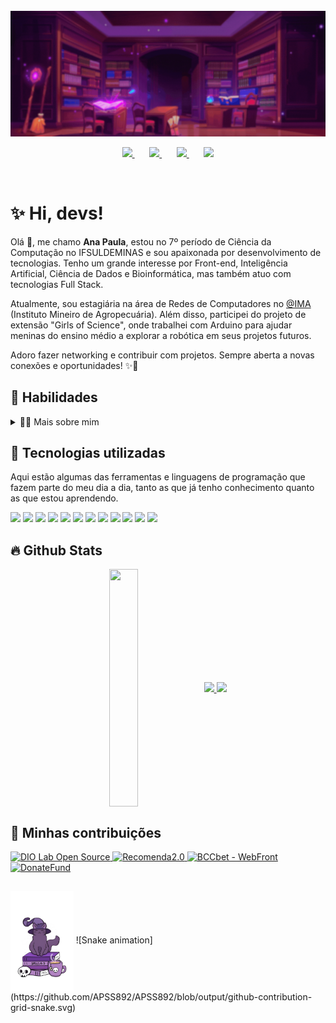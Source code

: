 

<br>


<img loading="lazy" src="images\Welcome.gif"/>


<p align="center">
    <a href="https://github.com/APSS892" target="_blank">
    <img loading="lazy" src="https://img.icons8.com/ios-filled/50/f75c7e/github.png" width="32px" />
    </a>&#8287;&#8287;&#8287;&#8287;&#8287;
    <a href="https://www.linkedin.com/in/ana-paula-santos-silva-5a8492243/">
    <img loading="lazy" src="https://img.icons8.com/ios-filled/50/f75c7e/linkedin.png" width="32px" />
    </a>&#8287;&#8287;&#8287;&#8287;&#8287;
    <a href="mailto:anapaulasantossilva892@gmail.com">
    <img loading="lazy" src="https://img.icons8.com/ios-filled/50/f75c7e/gmail.png" width="32px" />
    </a>&#8287;&#8287;&#8287;&#8287;&#8287;
    <a href="https://www.instagram.com/anapaulasantos6358/" target="_blank">
    <img loading="lazy" src="https://img.icons8.com/ios-filled/50/f75c7e/instagram-new.png" width="32px" />
    </a>
</p>

<br/>

# ✨ Hi, devs!
<p>

Olá 👋, me chamo **Ana Paula**, estou no 7º período de Ciência da Computação no IFSULDEMINAS e sou apaixonada por desenvolvimento de tecnologias. Tenho um grande interesse por Front-end, Inteligência Artificial, Ciência de Dados e Bioinformática, mas também atuo com tecnologias Full Stack.

Atualmente, sou estagiária na área de Redes de Computadores no [@IMA](https://www.linkedin.com/company/ima-instituto-mineiro-de-agropecu%C3%A1ria/) (Instituto Mineiro de Agropecuária). Além disso, participei do projeto de extensão "Girls of Science", onde trabalhei com Arduino para ajudar meninas do ensino médio a explorar a robótica em seus projetos futuros.

Adoro fazer networking e contribuir com projetos. Sempre aberta a novas conexões e oportunidades! ✨🚀
</p>


## 🔧 Habilidades
<div>
<details>
  <summary> 👩🏻 Mais sobre mim</summary>

- 🔭 Atualmente estou em uma jornada para construir **grandes** coisas.

- 🌱 Estou aprendendo **de tudo um pouco** 🤓.

- 🤝 Estou em busca de **projetos para contribuir!**  

- 👨‍💻 Sou multifuncional, consigo trabalhar em mais de uma tarefa ao mesmo tempo.

</details>

</p>

## 🤖 Tecnologias utilizadas
Aqui estão algumas das ferramentas e linguagens de programação que fazem parte do meu dia a dia, tanto as que já tenho conhecimento quanto as que estou aprendendo.

<div>

<img loading="lazy" src="https://cdn.jsdelivr.net/gh/devicons/devicon@latest/icons/c/c-original.svg" width="70px"/>
<img loading="lazy" src="https://cdn.jsdelivr.net/gh/devicons/devicon@latest/icons/python/python-original.svg" width="70px" />
<img loading="lazy" src="https://cdn.jsdelivr.net/gh/devicons/devicon@latest/icons/java/java-original.svg" width="70px"/>
<img loading="lazy" src="https://cdn.jsdelivr.net/gh/devicons/devicon@latest/icons/html5/html5-original.svg" width="70px"/>
<img loading="lazy" src="https://cdn.jsdelivr.net/gh/devicons/devicon@latest/icons/css3/css3-original.svg" width="70px" />         
<img loading="lazy" src="https://cdn.jsdelivr.net/gh/devicons/devicon@latest/icons/javascript/javascript-original.svg" width="70px" />
<img loading="lazy" src="https://cdn.jsdelivr.net/gh/devicons/devicon@latest/icons/react/react-original.svg" width="70px"/>      
<img loading="lazy" src="https://cdn.jsdelivr.net/gh/devicons/devicon@latest/icons/mysql/mysql-original-wordmark.svg" width="70px"/>
<img loading="lazy" src="https://cdn.jsdelivr.net/gh/devicons/devicon@latest/icons/neo4j/neo4j-original-wordmark.svg" width="70px"/>
<img loading="lazy" src="https://cdn.jsdelivr.net/gh/devicons/devicon@latest/icons/github/github-original.svg" width="70px"/>
<img loading="lazy" src="https://cdn.jsdelivr.net/gh/devicons/devicon@latest/icons/git/git-original.svg" width="70px"/>
<img loading="lazy" src="https://cdn.jsdelivr.net/gh/devicons/devicon@latest/icons/latex/latex-original.svg" width="70px" />
   
</div>  

## 🔥 Github Stats
<div style="display: flex; align-items: center; justify-content: center; gap: 20;">
<img align="right" width="30%"  height="380em" src="https://media1.giphy.com/media/v1.Y2lkPTc5MGI3NjExZHV3dXlobXgyc3hrN2luamFydm51YjNvdjVlMnU5YnBnZ2FhOWZvOCZlcD12MV9pbnRlcm5hbF9naWZfYnlfaWQmY3Q9Zw/xT1XGSMV4l7QU3sAzC/giphy.gif" />
  <div>
    <a href="https://github.com/APSS892">
      <img loading="lazy" height="180em" src="https://github-readme-stats.vercel.app/api/top-langs/?username=APSS892&layout=compact&langs_count=7&theme=dracula"/>
    </a>
    <img loading="lazy" height="180em" src="https://github-readme-stats.vercel.app/api?username=APSS892&show_icons=true&theme=dracula&include_all_commits=true&count_private=true"/>
  </div>
</div>

## 📘 Minhas contribuições



  <p align="left">
    <a href="https://github.com/digitalinnovationone/dio-lab-open-source">
        <img width="40%" src="https://denvercoder1-github-readme-stats.vercel.app/api/pin/?username=digitalinnovationone&repo=dio-lab-open-source&hide_border=true&bg_color=1F222E&title_color=F85D7F&icon_color=F8D866&theme=react&show_icons=false" alt="DIO Lab Open Source">
    </a>
    <a href="https://github.com/APSS892/Recomenda2.0">
        <img width="40%" src="https://denvercoder1-github-readme-stats.vercel.app/api/pin/?username=APSS892&repo=Recomenda2.0&hide_border=true&bg_color=1F222E&title_color=F85D7F&icon_color=F8D866&theme=react&show_icons=false" alt="Recomenda2.0">
    </a>
    <a href="https://github.com/LuisOt4vio/BCCbet---WebFront">
        <img width="40%" src="https://denvercoder1-github-readme-stats.vercel.app/api/pin/?username=LuisOt4vio&repo=BCCbet---WebFront&hide_border=true&bg_color=1F222E&title_color=F85D7F&icon_color=F8D866&theme=react&show_icons=false" alt="BCCbet - WebFront">
    </a>
    <a href="https://github.com/LuisOt4vio/DonateFund">
        <img width="25%" src="https://denvercoder1-github-readme-stats.vercel.app/api/pin/?username=LuisOt4vio&repo=DonateFund&hide_border=true&bg_color=1F222E&title_color=F85D7F&icon_color=F8D866&theme=react&show_icons=false" alt="DonateFund">
    </a>
  </p>

## 
<img align="center" width="20%" src="images/gato2.png"/>
![Snake animation](https://github.com/APSS892/APSS892/blob/output/github-contribution-grid-snake.svg)



